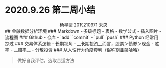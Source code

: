 # 2020.9.26 第二周小结
<center>杨星豪  2019210971 未央</center>
## 金融数据分析环境
### Markdown
- 多级标题
- 表格
- 数学公式
- 插入图片
- 流程图
### Github
- 仓库
- `add` `commit`
- `pull` `push`
### Python
经常用掠过
### 交易体系逻辑
- 长期视角
- __长期投资__而言，股票＞债券＞现金
- 胜率
- __赔率__
- 分散投资
### 从人性行为角度套利（俗称割韭菜哈哈）

> 做好自我评估，选取合适方法